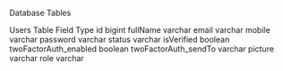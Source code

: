 Database Tables

Users Table
Field	Type
id	bigint
fullName	varchar
email	varchar
mobile	varchar
password	varchar
status	varchar
isVerified	boolean
twoFactorAuth_enabled	boolean
twoFactorAuth_sendTo	varchar
picture	varchar
role	varchar
